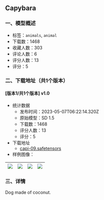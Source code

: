 ## Capybara
### 一、模型概述

- 标签：`animals`, `animal`
- 下载数：1468
- 收藏人数：303
- 评论人数：6
- 评分人数：13
- 评分：5

### 二、下载地址（共1个版本）

#### [版本1/共1个版本] v1.0

- 统计数据
  - 发布时间：2023-05-07T06:22:14.320Z
  - 原始模型：SD 1.5
  - 下载数：1468
  - 评分人数：13
  - 评分：5
- 下载地址
  - [capi-09.safetensors](https://civitai.com/api/download/models/64563)
- 样例图像：

| <img src="https://image.civitai.com/xG1nkqKTMzGDvpLrqFT7WA/2fa67ebf-fdc4-4ec3-b91a-c8098ace70c8/width=450/713600.jpeg" /> | <img src="https://image.civitai.com/xG1nkqKTMzGDvpLrqFT7WA/4a65c155-d4cd-41e8-967b-425798ccf554/width=450/713601.jpeg" /> | <img src="https://image.civitai.com/xG1nkqKTMzGDvpLrqFT7WA/7e6dc8a4-683e-4b0d-af80-8e3d5371c278/width=450/713602.jpeg" /> | <img src="https://image.civitai.com/xG1nkqKTMzGDvpLrqFT7WA/bf84790a-2d76-4dee-b4ea-9b4e0dd1a3ba/width=450/713606.jpeg" /> |
| ---- | ---- | ---- | ---- |


### 三、详情
<p>Dog made of coconut.</p>